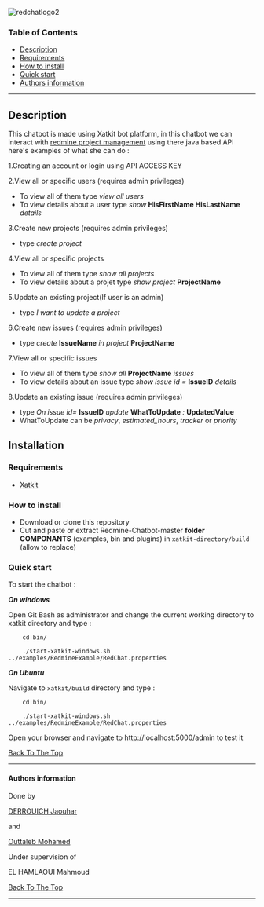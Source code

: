 
![redchatlogo2](https://user-images.githubusercontent.com/58748867/82519266-c976a780-9b10-11ea-8bb6-c25d4aaed1a4.png)

### Table of Contents
 
- [Description](#description)
- [Requirements](#Requirements)
- [How to install](#How-to-install)
- [Quick start](#Quick-start)
- [Authors information](#Authors-information)

---

## Description

This chatbot is made using Xatkit bot platform, in this chatbot we can interact with [redmine project management](https://www.redmine.org/) using there java based API 
here's examples of what she can do :

1.Creating an account or login using API ACCESS KEY

2.View all or specific users (requires admin privileges)
+ To view all of them type *view all users*
+ To view details about a user type *show* **HisFirstName HisLastName** *details*

3.Create new projects (requires admin privileges)
+ type *create project*

4.View all or specific projects
+ To view all of them type *show all projects*
+ To view details about a projet type *show project* **ProjectName**

5.Update an existing project(If user is an admin)
+ type *I want to update a project*

6.Create new issues (requires admin privileges)
+ type *create* **IssueName** *in project* **ProjectName**

7.View all or specific issues
+ To view all of them type *show all* **ProjectName** *issues*
+ To view details about an issue type *show issue id =* **IssueID** *details*

8.Update an existing issue (requires admin privileges)
+ type *On issue id=* **IssueID** *update* **WhatToUpdate** *:* **UpdatedValue**
+ WhatToUpdate can be *privacy*, *estimated_hours*, *tracker* or *priority*

## Installation

### Requirements

+ [Xatkit](https://github.com/xatkit-bot-platform/xatkit/wiki/Build-Xatkit)


### How to install

+ Download or clone this repository 
+ Cut and paste or extract Redmine-Chatbot-master **folder COMPONANTS** (examples, bin and plugins) in ```xatkit-directory/build``` (allow to replace) 

### Quick start
To start the chatbot :

***On windows*** 

Open Git Bash as administrator and change the current working directory to xatkit directory and type :

```git
    cd bin/

    ./start-xatkit-windows.sh ../examples/RedmineExample/RedChat.properties
```
***On Ubuntu***

Navigate to ```xatkit/build``` directory and type :

```git
    cd bin/

    ./start-xatkit-windows.sh ../examples/RedmineExample/RedChat.properties
```


Open your browser and navigate to http://localhost:5000/admin to test it

[Back To The Top](#Redmine-Chatbot)

---
#### Authors information
Done by 

[DERROUICH Jaouhar ](https://www.facebook.com/jaouharderrouich/)

and

[Outtaleb Mohamed ](https://www.facebook.com/mohamed.naya/)

Under supervision of 

 EL HAMLAOUI Mahmoud
 
[Back To The Top](#Redmine-Chatbot)

___
